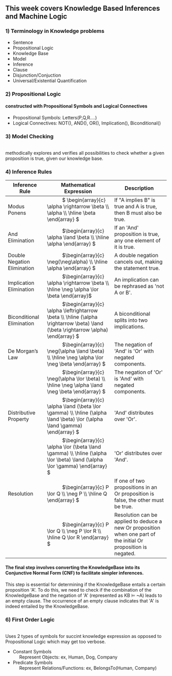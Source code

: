 ## This week covers Knowledge Based Inferences and Machine Logic 
### 1) Terminology in Knowledge problems 
* Sentence
* Propositional Logic 
* Knowledge Base
* Model 
* Inference
* Clause
* Disjunction/Conjuction 
* Universal/Existential Quantification
### 2) Propositional Logic 
#### constructed with Propositional Symbols and Logical Connectives
* Propositional Symbols: Letters(P,Q,R....)
* Logical Connectives:  NOT(), AND(), OR(), Implication(), Biconditional()
### 3) Model Checking 
<br> methodically explores and verifies all possibilities to check whether a given proposition is true, given our knowledge base. 

### 4) Inference Rules

| Inference Rule                | Mathematical Expression | Description |
|-------------------------------|-------------------------|-------------|
| Modus Ponens                  | &nbsp;&nbsp;&nbsp;&nbsp;&nbsp;&nbsp;&nbsp;&nbsp;&nbsp;&nbsp; $`  \begin{array}{c} \alpha \rightarrow \beta \\ \alpha \\ \hline \beta \end{array} `$ | If "A implies B" is true and A is true, then B must also be true. |
| And Elimination               | &nbsp;&nbsp;&nbsp;&nbsp;&nbsp;&nbsp;&nbsp;&nbsp;&nbsp;&nbsp; $`\begin{array}{c} \alpha \land \beta \\ \hline \alpha \end{array} `$ | If an 'And' proposition is true, any one element of it is true. |
| Double Negation Elimination   | &nbsp;&nbsp;&nbsp;&nbsp;&nbsp;&nbsp;&nbsp;&nbsp;&nbsp;&nbsp; $`\begin{array}{c} \neg(\neg\alpha) \\ \hline \alpha \end{array} `$ | A double negation cancels out, making the statement true. |
| Implication Elimination       | &nbsp;&nbsp;&nbsp;&nbsp;&nbsp;&nbsp;&nbsp;&nbsp;&nbsp;&nbsp; $`\begin{array}{c} \alpha \rightarrow \beta \\ \hline \neg \alpha \lor \beta \end{array}`$ | An implication can be rephrased as 'not A or B'. |
| Biconditional Elimination     | &nbsp;&nbsp;&nbsp;&nbsp;&nbsp;&nbsp;&nbsp;&nbsp;&nbsp;&nbsp; $`\begin{array}{c} \alpha \leftrightarrow \beta \\ \hline (\alpha \rightarrow \beta) \land (\beta \rightarrow \alpha) \end{array} `$ | A biconditional splits into two implications. |
| De Morgan’s Law               | &nbsp;&nbsp;&nbsp;&nbsp;&nbsp;&nbsp;&nbsp;&nbsp;&nbsp;&nbsp; $`\begin{array}{c} \neg(\alpha \land \beta) \\ \hline \neg \alpha \lor \neg \beta \end{array} `$ | The negation of 'And' is 'Or' with negated components. |
|                               | &nbsp;&nbsp;&nbsp;&nbsp;&nbsp;&nbsp;&nbsp;&nbsp;&nbsp;&nbsp; $`\begin{array}{c} \neg(\alpha \lor \beta) \\ \hline \neg \alpha \land \neg \beta \end{array} `$ | The negation of 'Or' is 'And' with negated components. |
| Distributive Property         | &nbsp;&nbsp;&nbsp;&nbsp;&nbsp;&nbsp;&nbsp;&nbsp;&nbsp;&nbsp; $`\begin{array}{c} \alpha \land (\beta \lor \gamma) \\ \hline (\alpha \land \beta) \lor (\alpha \land \gamma) \end{array} `$ | 'And' distributes over 'Or'. |
|                               | &nbsp;&nbsp;&nbsp;&nbsp;&nbsp;&nbsp;&nbsp;&nbsp;&nbsp;&nbsp; $`\begin{array}{c} \alpha \lor (\beta \land \gamma) \\ \hline (\alpha \lor \beta) \land (\alpha \lor \gamma) \end{array} `$ | 'Or' distributes over 'And'. |
| Resolution                    | &nbsp;&nbsp;&nbsp;&nbsp;&nbsp;&nbsp;&nbsp;&nbsp;&nbsp;&nbsp; $`\begin{array}{c} P \lor Q \\ \neg P \\ \hline Q \end{array} `$ | If one of two propositions in an Or proposition is false, the other must be true. |
|                               | &nbsp;&nbsp;&nbsp;&nbsp;&nbsp;&nbsp;&nbsp;&nbsp;&nbsp;&nbsp; $`\begin{array}{c} P \lor Q \\ \neg P \lor R \\ \hline Q \lor R \end{array} `$ | Resolution can be applied to deduce a new Or proposition when one part of the initial Or proposition is negated. |



#### The final step involves converting the KnowledgeBase into its Conjunctive Normal Form (CNF) to facilitate simpler inferences.

This step is essential for determining if the KnowledgeBase entails a certain proposition 'A'. To do this, we need to check if the combination of the KnowledgeBase and the negation of 'A' (represented as KB ⊨ ~A) leads to an empty clause. The occurrence of an empty clause indicates that 'A' is indeed entailed by the KnowledgeBase.


### 6) First Order Logic
<br> Uses 2 types of symbols for succint knowledge expression as opposed to Propositional Logic which may get too verbose. 
* Constant Symbols
<br>&nbsp;&nbsp;&nbsp;&nbsp; Represent Objects: ex, Human, Dog, Company
* Predicate Symbols 
<br>&nbsp;&nbsp;&nbsp;&nbsp; Represent Relations/Functions: ex, BelongsTo(Human, Company)
